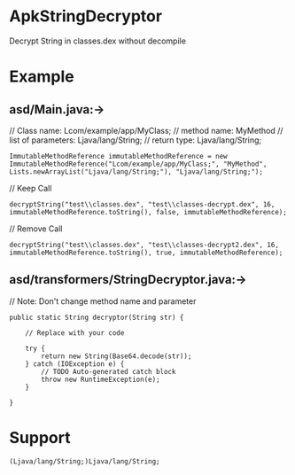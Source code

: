 # ApkStringDecryptor
Decrypt String in classes.dex without decompile

# Example

 asd/Main.java:->
 -------------
 
   
   // Class name: Lcom/example/app/MyClass; 
   // method name: MyMethod 
   // list of parameters: Ljava/lang/String; 
   // return type: Ljava/lang/String;
	
	ImmutableMethodReference immutableMethodReference = new ImmutableMethodReference("Lcom/example/app/MyClass;", "MyMethod", Lists.newArrayList("Ljava/lang/String;"), "Ljava/lang/String;");
	
   // Keep Call
   
	decryptString("test\\classes.dex", "test\\classes-decrypt.dex", 16, immutableMethodReference.toString(), false, immutableMethodReference);
	
   // Remove Call
   
	decryptString("test\\classes.dex", "test\\classes-decrypt2.dex", 16, immutableMethodReference.toString(), true, immutableMethodReference);
	
 asd/transformers/StringDecryptor.java:->
 -------------------------------------
 
   // Note: Don't change method name and parameter
   
	public static String decryptor(String str) {
		
		// Replace with your code
		
		try {
			return new String(Base64.decode(str));
		} catch (IOException e) {
			// TODO Auto-generated catch block
			throw new RuntimeException(e);
		}

	}

# Support
	(Ljava/lang/String;)Ljava/lang/String;
